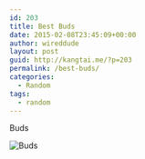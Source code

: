 ```yaml
---
id: 203
title: Best Buds
date: 2015-02-08T23:45:09+00:00
author: wireddude
layout: post
guid: http://kangtai.me/?p=203
permalink: /best-buds/
categories:
  - Random
tags:
  - random
---
```

Buds
  
<img src="http://i0.wp.com/media.davidkanter.com/Photo-2015-02-08-23-43.jpg?w=604" alt="Buds" data-recalc-dims="1" />